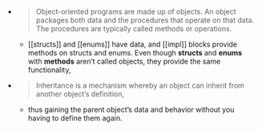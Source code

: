 - > Object-oriented programs are made up of objects. An object packages both data and the procedures that operate on that data. The procedures are typically called methods or operations.
	- [[structs]] and [[enums]] have data, and [[impl]] blocks provide methods on structs and enums. Even though **structs** and **enums** with **methods** aren’t called objects, they provide the same functionality,
- > Inheritance is a mechanism whereby an object can inherit from another object’s definition,
	- thus gaining the parent object’s data and behavior without you having to define them again.